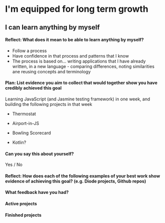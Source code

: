# I'm equipped for long term growth

## I can learn anything by myself

#### Reflect: What does it mean to be able to learn anything by myself?

- Follow a process
- Have confidence in that process and patterns that I know
- The process is based on... writing applications that I have already written, in a new language - comparing differences, noting similarities ane reusing concepts and terminology


#### Plan: List evidence you aim to collect that would together show you have credibly achieved this goal

Learning JavaScript (and Jasmine testing framework) in one week, and building the following projects in that week

- Thermostat
- Airport-in-JS
- Bowling Scorecard

- Kotlin?


#### Can you say this about yourself? 

Yes / No


#### Reflect: How does each of the following examples of your best work show evidence of achieving this goal? (e.g. Diode projects, Github repos)




#### What feedback have you had?




#### Active projects



#### Finished projects